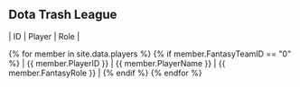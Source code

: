## Dota Trash League

| ID | Player | Role |

{% for member in site.data.players %}
    {% if member.FantasyTeamID == "0" %}
      | {{ member.PlayerID }} | {{ member.PlayerName }} | {{ member.FantasyRole }} |
    {% endif %}
{% endfor %}

